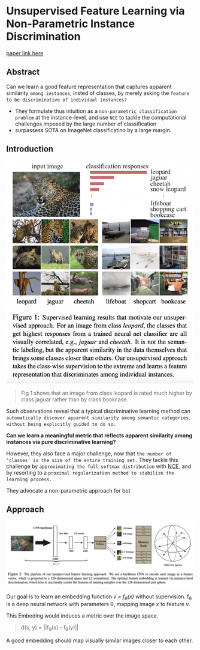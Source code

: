 # Unsupervised Feature Learning via Non-Parametric Instance Discrimination

[paper link here](https://openaccess.thecvf.com/content_cvpr_2018/CameraReady/0801.pdf)

## Abstract

Can we learn a good feature representation that captures apparent similarity `among instances`, insted of classes,
by merely asking the `feature to be discriminative of individual instances?`

* They formulate thus intuition as a `non-parametric classification problem` at the instance-level, and use `NCE`
to tackle the computational challenges imposed by the large number of classification
* surpassess SOTA on ImageNet classificatino by a large margin.

## Introduction

<img src="https://github.com/0nandon/2022_CVLAB_WINTER_STUDY/blob/main/photo/Representation_1_1.png" width=500>

> Fig 1 shows that an image from class leopard is rated much higher by class jaguar rather than by class bookcase.

Such observations reveal that a typical discriminative learning method can `automatically discover apparent
similarity among semantic categories`, `without being explicitly guided to do so.`

**Can we learn a meaningful metric that reflects apparent similarity among instances via pure discriminative learning?**

However, they also face a major challenge, now that `the number of 'classes' is the size of the entire training set.`
They tackle this challenge by `approximating the full softmax distribution` with [NCE](https://www.kdnuggets.com/2019/07/introduction-noise-contrastive-estimation.html), and by resorting to
a `proximal regularization method to stabilize the learning process.`

They advocate a non-parametric approach for bot

## Approach

<img src="https://github.com/0nandon/2022_CVLAB_WINTER_STUDY/blob/main/photo/Representation_1_2.png" width=1000>

Our goal is to learn an embedding function *v = f<sub>θ</sub>(x)* without supervision. f<sub>θ</sub> is a deep neural network
with parameters θ, mapping image *x* to feature *v*.

This Embeding would induces a metric over the image space.

> d(x, y) = ||f<sub>θ</sub>(x) - f<sub>θ</sub>(y)||

A good embedding should map visually similar images closer to each other.
